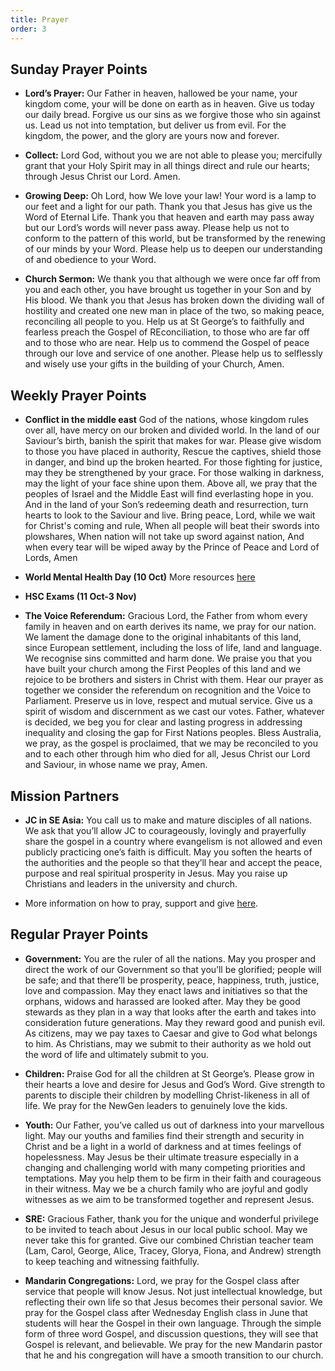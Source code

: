 ```yaml
---
title: Prayer
order: 3
---
```


## Sunday Prayer Points

- **Lord’s Prayer:** Our Father in heaven, hallowed be your name, your kingdom come, your will be done on earth as in heaven. Give us today our daily bread. Forgive us our sins as we forgive those who sin against us. Lead us not into temptation, but deliver us from evil. For the kingdom, the power, and the glory are yours now and forever.

- **Collect:** Lord God, without you we are not able to please you; mercifully grant that your Holy Spirit may in all things direct and rule our hearts; through Jesus Christ our Lord. Amen.

- **Growing Deep:** Oh Lord, how We love your law! Your word is a lamp to our feet and a light for our path. Thank you that Jesus has give us the Word of Eternal Life. Thank you that heaven and earth may pass away but our Lord’s words will never pass away. Please help us not to conform to the pattern of this world, but be transformed by the renewing of our minds by your Word. Please help us to deepen our understanding of and obedience to your Word. 


- **Church Sermon:** We thank you that although we were once far off from you and each other, you have brought us together in your Son and by His blood. We thank you that Jesus has broken down the dividing wall of hostility and created one new man in place of the two, so making peace, reconciling all people to you. Help us at St George’s to faithfully and fearless preach the Gospel of REconciliation, to those who are far off and to those who are near. Help us to commend the Gospel of peace through our love and service of one another. Please help us to selflessly and wisely use your gifts in the building of your Church, Amen. 


## Weekly Prayer Points
- **Conflict in the middle east** God of the nations,
whose kingdom rules over all,
have mercy on our broken and divided world.
In the land of our Saviour’s birth,
banish the spirit that makes for war.
Please give wisdom to those you have placed in authority,
Rescue the captives, shield those in danger, and bind up the broken hearted.
For those fighting for justice, may they be strengthened by your grace.
For those walking in darkness, may the light of your face shine upon them.
Above all, we pray that the peoples of Israel and the Middle East will find everlasting hope in you.
And in the land of your Son’s redeeming death and resurrection,
turn hearts to look to the Saviour and live.
Bring peace, Lord, while we wait for Christ's coming and rule,
When all people will beat their swords into plowshares,
When nation will not take up sword against nation,
And when every tear will be wiped away
by the Prince of Peace and Lord of Lords,
Amen

- **World Mental Health Day (10 Oct)** More resources [here](https://mentalhealthinstitute.org.au/for-churches/world-mental-health-day/)

- **HSC Exams (11 Oct-3 Nov)**

- **The Voice Referendum:** Gracious Lord, the Father from whom every family in heaven and on earth derives its name, we pray for our nation. We lament the damage done to the original inhabitants of this land, since European settlement, including the loss of life, land and language. We recognise sins committed and harm done. We praise you that you have built your church among the First Peoples of this land and we rejoice to be brothers and sisters in Christ with them. Hear our prayer as together we consider the referendum on recognition and the Voice to Parliament. Preserve us in love, respect and mutual service. Give us a spirit of wisdom and discernment as we cast our votes. Father, whatever is decided, we beg you for clear and lasting progress in addressing inequality and closing the gap for First Nations peoples. Bless Australia, we pray, as the gospel is proclaimed, that we may be reconciled to you and to each other through him who died for all, Jesus Christ our Lord and Saviour, in whose name we pray, Amen.
  
## Mission Partners
- **JC in SE Asia:** You call us to make and mature disciples of all nations. We ask that you’ll allow JC to courageously, lovingly and prayerfully share the gospel in a country where evangelism is not allowed and even publicly practicing one’s faith is difficult. May you soften the hearts of the authorities and the people so that they’ll hear and accept the peace, purpose and real spiritual prosperity in Jesus. May you raise up Christians and leaders in the university and church. 
  
- More information on how to pray, support and give [here](https://stgeorgeshurstville.org.au/mission-partners).

## Regular Prayer Points
- **Government:** You are the ruler of all the nations. May you prosper and direct the work of our Government so that you’ll be glorified; people will be safe; and that there’ll be prosperity, peace, happiness, truth, justice, love and compassion. May they enact laws and initiatives so that the orphans, widows and harassed are looked after. May they be good stewards as they plan in a way that looks after the earth and takes into consideration future generations. May they reward good and punish evil. As citizens, may we pay taxes to Caesar and give to God what belongs to him. As Christians, may we submit to their authority as we hold out the word of life and ultimately submit to you.
  
- **Children:** Praise God for all the children at St George’s. Please grow in their hearts a love and desire for Jesus and God’s Word. Give strength to parents to disciple their children by modelling Christ-likeness in all of life. We pray for the NewGen leaders to genuinely love the kids.

- **Youth:** Our Father, you’ve called us out of darkness into your marvellous light. May our youths and families find their strength and security in Christ and be a light in a world of darkness and at times feelings of hopelessness. May Jesus be their ultimate treasure especially in a changing and challenging world with many competing priorities and temptations. May you help them to be firm in their faith and courageous in their witness. May we be a church family who are joyful and godly witnesses as we aim to be transformed together and represent Jesus.

- **SRE:** Gracious Father, thank you for the unique and wonderful privilege to be invited to teach about Jesus in our local public school. May we never take this for granted. Give our combined Christian teacher team (Lam, Carol, George, Alice, Tracey, Glorya, Fiona, and Andrew) strength to keep teaching and witnessing faithfully.
  
- **Mandarin Congregations:** Lord, we pray for the Gospel class after service that people will know Jesus. Not just intellectual knowledge, but reflecting their own life so that Jesus becomes their personal savior. We pray for the Gospel class after Wednesday English class in June that students will hear the Gospel in their own language. Through the simple form of three word Gospel, and discussion questions, they will see that Gospel is relevant, and believable. We pray for the new Mandarin pastor that he and his congregation will have a smooth transition to our church.

